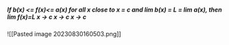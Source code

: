 
##### If b(x) <= f(x)<= a(x) for all x close to x = c and lim    b(x) = L = lim     a(x), then lim    f(x)=L                                                                                x -> c                 x -> c                 x -> c

![[Pasted image 20230830160503.png]]



